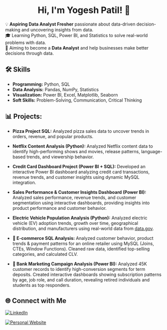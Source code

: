 <h1 align="center">Hi, I'm Yogesh Patil! 👋</h1>  

💡 **Aspiring Data Analyst Fresher** passionate about data-driven decision-making and uncovering insights from data.  
🎓 Learning Python, SQL, Power BI, and Statistics to solve real-world problems with data.  
🎯 Aiming to become a **Data Analyst** and help businesses make better decisions through data.  


  
## 🛠 Skills
- **Programming:** Python, SQL
- **Data Analysis:** Pandas, NumPy, Statistics
- **Visualization:** Power BI, Excel, Matplotlib, Seaborn
- **Soft Skills:** Problem-Solving, Communication, Critical Thinking

 ## 📊 **Projects:**  
- **Pizza Project SQL:** Analyzed pizza sales data to uncover trends in orders, revenue, and popular products.

- **Netflix Content Analysis (Python):** Analyzed Netflix content data to identify high-performing shows and movies, release patterns, language-based trends, and viewership behavior.

- **Credit Card Dashboard Project (Power BI + SQL):** Developed an interactive Power BI dashboard analyzing credit card transactions, revenue trends, and customer insights using dynamic MySQL integration.

- **Sales Performance & Customer Insights Dashboard (Power BI):** Analyzed sales performance, revenue trends, and customer segmentation using interactive dashboards, providing insights into product performance and customer behavior.

- **Electric Vehicle Population Analysis (Python):** Analyzed electric vehicle (EV) adoption trends, growth over time, geographical distribution, and manufacturers using real-world data from [data.gov](https://www.data.gov/).
- **🛒 E-commerce SQL Analysis:** Analyzed customer behavior, product trends & payment patterns for an online retailer using MySQL (Joins, CTEs, Window Functions). Cleaned raw data, identified top-selling categories, and calculated CLV.
- **🏦 Bank Marketing Campaign Analysis (Power BI):** Analyzed 45K customer records to identify high-conversion segments for term deposits. Created interactive dashboards showing subscription patterns by age, job role, and call duration, revealing retired individuals and students as top responders.




## 🌐 Connect with Me
[![LinkedIn]([https://img.shields.io/badge/LinkedIn-0077B5?style=for-the-badge&logo=linkedin&logoColor=white)](https://www.linkedin.com/in/yourprofile](https://www.linkedin.com/in/yogesh-patil-1b0523270/))

[![Personal Website]([https://img.shields.io/badge/Website-FF7139?style=for-the-badge&logo=firefox&logoColor=white)](https://yourwebsite.com](https://yogeshpatil4.github.io/))
